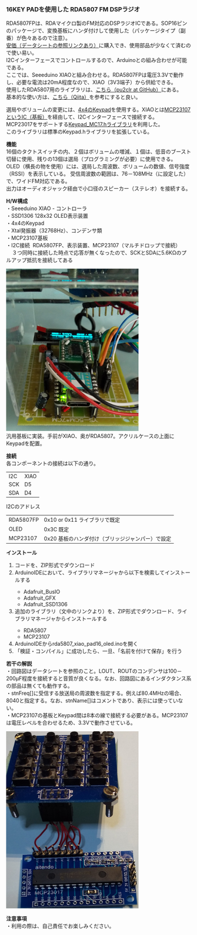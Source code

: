 <p><H3>16KEY PADを使用した RDA5807 FM DSPラジオ</H3></p>
<p>
RDA5807FPは、RDAマイクロ製のFM対応のDSPラジオICである。SOP16ピンのパッケージで、変換基板にハンダ付けして使用した（パッケージタイプ（副番）が色々あるので注意）。<br><a href="https://www.aitendo.com/product/4797">安価（データシートの参照リンクあり）</a>に購入でき、使用部品が少なくて済むので使い易い。<br>
I2Cインターフェースでコントロールするので、Arduinoとの組み合わせが可能である。<br>
ここでは、Seeeduino XIAOと組み合わせる。RDA5807FPは電圧3.3Vで動作し、必要な電流は20mA程度なので、XIAO（3V3端子）から供給できる。<br>
使用したRDA5807用のライブラリは、<a href="https://github.com/pu2clr/RDA5807">こちら（pu2clr at GitHub）</a>にある。<br>
基本的な使い方は、<a href="https://qiita.com/nanase/items/b9efc547d395d2d7cbc0">こちら（Qiita）</a>を参考にすると良い。<br>
</p>
<p>
選局やボリュームの変更には、<a href="https://www.aitendo.com/product/7297">4x4のKeypad</a>を使用する。XIAOとは<a href="https://www.aitendo.com/product/9891">MCP23107というIC（基板）</a>を経由して、I2Cインターフェースで接続する。<br>
MCP23017をサポートする<a title="Keypadライブラリ" href="https://github.com/joeyoung/arduino_keypads">Keypad_MC17.hライブラリ</a>を利用した。<br>
このライブラリは標準のKeypad.hライブラリを拡張している。
</p>

<p><strong>機能</strong><br>
16個のタクトスイッチの内、２個はボリュームの増減、１個は、低音のブースト切替に使用、残りの13個は選局（プログラミングが必要）に使用できる。<br>OLED（横長の物を使用）には、選局した周波数、ボリュームの数値、信号強度（RSSI）を表示している。
受信周波数の範囲は、76－108MHz（に設定した）で、ワイドFM対応である。<br>出力はオーディオジャック経由で小口径のスピーカー（ステレオ）を接続する。
</p>
<p><strong>H/W構成</strong><br>
 ・Seeeduino XIAO - コントローラ<br>
 ・SSD1306 128x32 OLED表示装置<br>
 ・4x4のKeypad<br>
 ・Xtal発振器（32768Hz）、コンデンサ類<br>
 ・MCP23107基板<br>
 ・I2C接続&nbsp; RDA5807FP、表示装置、MCP23107（マルチドロップで接続）<br>
   &nbsp;&nbsp;&nbsp; ３つ同時に接続した時点で応答が無くなったので、SCKとSDAに5.6KΩのプルアップ抵抗を接続してある<br>
</p>
<p>
<img src="https://github.com/asmnoak/rda5807_xiao_pad16_oled/blob/main/RDA5807_XIAO_PAD_1.JPG" width="360" height="440"><br>
汎用基板に実装。手前がXIAO、奥がRDA5807。アクリルケースの上面にKeypadを配置。
</p>
<p><strong>接続</strong><br>
各コンポーネントの接続は以下の通り。<br>
<p>
<table> 
<tr>
<td>I2C&nbsp;</td><td>XIAO</td>
</tr>
<tr>
<td>SCK</td><td>D5</td>
<tr>
<tr>
<td>SDA</td><td>D4</td>
<tr>
</table>
</p>
</p>
<p>
I2Cのアドレス
<table> 
<tr>
<td>RDA5807FP</td><td>0x10&nbsp;or&nbsp;0x11&nbsp;ライブラリで既定</td>
</tr>
<tr>
<td>OLED</td><td>0x3C&nbsp;既定</td>
</tr>
<tr>
<td>MCP23107</td><td>0x20&nbsp;基板のハンダ付け（ブリッジジャンパー）で設定</td>
</tr>
</table>
</p>
<p><strong>インストール</strong><br>
<ol>
<li>コードを、ZIP形式でダウンロード</li>
<li>ArduinoIDEにおいて、ライブラリマネージャから以下を検索してインストールする</li>
 <ul>
  <li>Adafruit_BusIO</li>
  <li>Adafruit_GFX</li>
  <li>Adafruit_SSD1306</li>
 </ul>
<li>追加のライブラリ（文中のリンクより）を、ZIP形式でダウンロード、ライブラリマネージャからインストールする</li>
 <ul>
  <li>RDA5807</li>
  <li>MCP23107</li>
 </ul>
<li>ArduinoIDEからrda5807_xiao_pad16_oled.inoを開く</li>
<li>「検証・コンパイル」に成功したら、一旦、「名前を付けて保存」を行う</li>
</ol>
</p>
<p><strong>若干の解説</strong><br>
・回路図はデータシートを参照のこと。LOUT、ROUTのコンデンサは100－200μF程度を接続すると音質が良くなる。なお、回路図にあるインダクタンス系の部品は無くても動作する。<br>
・stnFreq[]に受信する放送局の周波数を指定する。例えば80.4MHzの場合、8040と指定する。なお、stnName[]はコメントであり、表示には使っていない。<br>
・MCP23107の基板とKeypad間は8本の線で接続する必要がある。MCP23107は電圧レベルを合わせるため、3.3Vで動作させている。<br>
<p>
<img src="https://github.com/asmnoak/rda5807_xiao_pad16_oled/blob/main/RDA5807_XIAO_PAD_2.JPG" width="360" height="480"><br>
</p>
</p>
<p><strong>注意事項</strong><br>
・利用の際は、自己責任でお楽しみください。<br>
</p>
